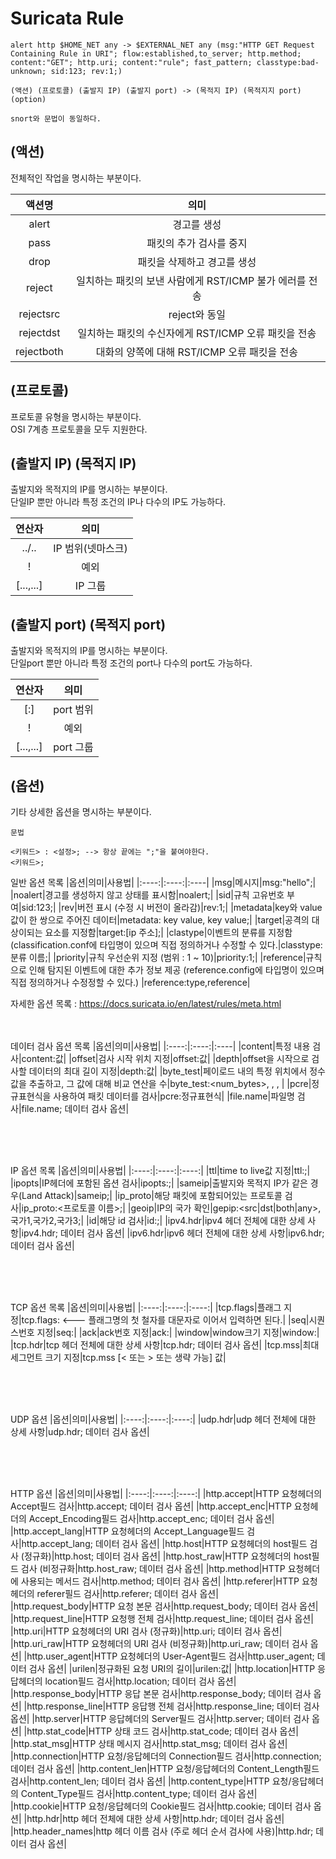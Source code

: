 # Suricata Rule

~~~
alert http $HOME_NET any -> $EXTERNAL_NET any (msg:"HTTP GET Request Containing Rule in URI"; flow:established,to_server; http.method; content:"GET"; http.uri; content:"rule"; fast_pattern; classtype:bad-unknown; sid:123; rev:1;)

(액션) (프로토콜) (출발지 IP) (출발지 port) -> (목적지 IP) (목적지지 port) (option)

snort와 문법이 동일하다.
~~~

## (액션)
전체적인 작업을 명시하는 부분이다.

|액션명|의미|
|:----:|:----:|
|alert|경고를 생성|
|pass|패킷의 추가 검사를 중지|
|drop|패킷을 삭제하고 경고를 생성|
|reject|일치하는 패킷의 보낸 사람에게 RST/ICMP 불가 에러를 전송|
|rejectsrc|reject와 동일|
|rejectdst|일치하는 패킷의 수신자에게 RST/ICMP 오류 패킷을 전송|
|rejectboth|대화의 양쪽에 대해 RST/ICMP 오류 패킷을 전송|

## (프로토콜)
프로토콜 유형을 명시하는 부분이다.<br>
OSI 7계층 프로토콜을 모두 지원한다.

## (출발지 IP) (목적지 IP)
출발지와 목적지의 IP를 명시하는 부분이다. <br>
단일IP 뿐만 아니라 특정 조건의 IP나 다수의 IP도 가능하다.

|연산자|의미|
|:----:|:----:|
|../..|IP 범위(넷마스크)|
|!|예외|
|[...,...]|IP 그룹|

## (출발지 port) (목적지 port)
출발지와 목적지의 IP를 명시하는 부분이다. <br>
단일port 뿐만 아니라 특정 조건의 port나 다수의 port도 가능하다.

|연산자|의미|
|:----:|:----:|
|[:]|port 범위|
|!|예외|
|[...,...]|port 그룹|

## (옵션)
기타 상세한 옵션을 명시하는 부분이다.

~~~
문법

<키워드> : <설정>; --> 항상 끝에는 ";"을 붙여야한다.
<키워드>;
~~~

일반 옵션 목록
|옵션|의미|사용법|
|:----:|:----:|:----|
|msg|메시지|msg:"hello";|
|noalert|경고를 생성하지 않고 상태를 표시함|noalert;|
|sid|규칙 고유번호 부여|sid:123;|
|rev|버전 표시 (수정 시 버전이 올라감)|rev:1;|
|metadata|key와 value 값이 한 쌍으로 주어진 데이터|metadata: key value, key value;|
|target|공격의 대상이되는 요소를 지정함|target:[ip 주소];|
|clastype|이벤트의 분류를 지정함 (classification.conf에 타입명이 있으며 직접 정의하거나 수정할 수 있다.|classtype:분류 이름;|
|priority|규칙 우선순위 지정 (범위 : 1 ~ 10)|priority:1;|
|reference|규칙으로 인해 탐지된 이벤트에 대한 추가 정보 제공 (reference.config에 타입명이 있으며 직접 정의하거나 수정정할 수 있다.) |reference:type,reference|

자세한 옵션 목록 : https://docs.suricata.io/en/latest/rules/meta.html
<br><br><br>



데이터 검사 옵션 목록
|옵션|의미|사용법|
|:----:|:----:|:----|
|content|특정 내용 검사|content:값|
|offset|검사 시작 위치 지정|offset:값|
|depth|offset을 시작으로 검사할 데이터의 최대 길이 지정|depth:값|
|byte_test|페이로드 내의 특정 위치에서 정수값을 추출하고, 그 값에 대해 비교 연산을 수|byte_test:<num_bytes>, <operator>, <value>, <offset>|
|pcre|정규표현식을 사용하여 패킷 데이터를 검사|pcre:정규표현식|
|file.name|파일명 검사|file.name; 데이터 검사 옵션|

<br><br><br>



IP 옵션 목록
|옵션|의미|사용법|
|:----:|:----:|:----:|
|ttl|time to live값 지정|ttl:<number>;|
|ipopts|IP헤더에 포함된 옵션 검사|ipopts:<name>;|
|sameip|출발지와 목적지 IP가 같은 경우(Land Attack)|sameip;|
|ip_proto|해당 패킷에 포함되어있는 프로토콜 검사|ip_proto:<프로토콜 이름>;|
|geoip|IP의 국가 확인|gepip:<src|dst|both|any>,국가1,국가2,국가3;|
|id|해당 id 검사|id:<number>;|
|ipv4.hdr|ipv4 헤더 전체에 대한 상세 사항|ipv4.hdr; 데이터 검사 옵션|
|ipv6.hdr|ipv6 헤더 전체에 대한 상세 사항|ipv6.hdr; 데이터 검사 옵션|

<br><br><br>



TCP 옵션 목록
|옵션|의미|사용법|
|:----:|:----:|:----:|
|tcp.flags|플래그 지정|tcp.flags:<flag><flag2><flag3> <--- 플래그명의 첫 철자를 대문자로 이어서 입력하면 된다.|
|seq|시퀀스번호 지정|seq:<number>|
|ack|ack번호 지정|ack:<number>|
|window|window크기 지정|window:<number>|
|tcp.hdr|tcp 헤더 전체에 대한 상세 사항|tcp.hdr; 데이터 검사 옵션|
|tcp.mss|최대 세그먼트 크기 지정|tcp.mss [< 또는 > 또는 생략 가능] 값|

<br><br><br>



UDP 옵션 
|옵션|의미|사용법|
|:----:|:----:|:----:|
|udp.hdr|udp 헤더 전체에 대한 상세 사항|udp.hdr; 데이터 검사 옵션|

<br><br><br>



HTTP 옵션
|옵션|의미|사용법|
|:----:|:----:|:----:|
|http.accept|HTTP 요청헤더의 Accept필드 검사|http.accept; 데이터 검사 옵션|
|http.accept_enc|HTTP 요청헤더의 Accept_Encoding필드 검사|http.accept_enc; 데이터 검사 옵션|
|http.accept_lang|HTTP 요청헤더의 Accept_Language필드 검사|http.accept_lang; 데이터 검사 옵션|
|http.host|HTTP 요청헤더의 host필드 검사 (정규화)|http.host; 데이터 검사 옵션|
|http.host_raw|HTTP 요청헤더의 host필드 검사 (비정규화|http.host_raw; 데이터 검사 옵션|
|http.method|HTTP 요청헤더에 사용되는 메서드 검사|http.method; 데이터 검사 옵션|
|http.referer|HTTP 요청헤더의 referer필드 검사|http.referer; 데이터 검사 옵션|
|http.request_body|HTTP 요청 본문 검사|http.request_body; 데이터 검사 옵션|
|http.request_line|HTTP 요청행 전체 검사|http.request_line; 데이터 검사 옵션|
|http.uri|HTTP 요청헤더의 URI 검사 (정규화)|http.uri; 데이터 검사 옵션|
|http.uri_raw|HTTP 요청헤더의 URI 검사 (비정규화)|http.uri_raw; 데이터 검사 옵션|
|http.user_agent|HTTP 요청헤더의 User-Agent필드 검사|http.user_agent; 데이터 검사 옵션|
|urilen|정규화된 요청 URI의 길이|urilen:값|
|http.location|HTTP 응답헤더의 location필드 검사|http.location; 데이터 검사 옵션|
|http.response_body|HTTP 응답 본문 검사|http.response_body; 데이터 검사 옵션|
|http.response_line|HTTP 응답행 전체 검사|http.response_line; 데이터 검사 옵션|
|http.server|HTTP 응답헤더의 Server필드 검사|http.server; 데이터 검사 옵션|
|http.stat_code|HTTP 상태 코드 검사|http.stat_code; 데이터 검사 옵션|
|http.stat_msg|HTTP 상태 메시지 검사|http.stat_msg; 데이터 검사 옵션|
|http.connection|HTTP 요청/응답헤더의 Connection필드 검사|http.connection; 데이터 검사 옵션|
|http.content_len|HTTP 요청/응답헤더의 Content_Length필드 검사|http.content_len; 데이터 검사 옵션|
|http.content_type|HTTP 요청/응답헤더의 Content_Type필드 검사|http.content_type; 데이터 검사 옵션|
|http.cookie|HTTP 요청/응답헤더의 Cookie필드 검사|http.cookie; 데이터 검사 옵션|
|http.hdr|http 헤더 전체에 대한 상세 사항|http.hdr; 데이터 검사 옵션|
|http.header_names|http 헤더 이름 검사 (주로 헤더 순서 검사에 사용)|http.hdr; 데이터 검사 옵션|
